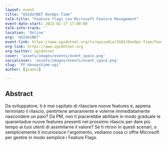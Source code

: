 ```yaml
---
layout: event
title: "UGIdotNET DevOps Time"
talk-title: "Feature flags con Microsoft Feature Management"
event-date-start: 2023-01-17 17:00:00
talk-info-track: ''
location: 'Online'
org: 'UGIdotNET'
event-link: https://www.ugidotnet.org/tv/episodio/3102/DevOps-Time/Feature-flags-con-Microsoft-Feature-Management
org-link: https://www.ugidotnet.org
org-twitter: ugidotnet
cover: 'assets/images/events/event_space.png'
socialcover: 'assets/images/events/event_space.png'
slug: 'FF-devopstime-ugi'
author: [gianni]

---
```

## Abstract
Da sviluppatore, ti è mai capitato di rilasciare nuove features e, appena terminato il rilascio, pentirtene amaramente e volerne immediatamente nascondere un paio? Da PM, non ti piacerebbe abilitare in modo graduale le quarantadue nuove features presenti nel prossimo rilascio per dare più tempo ai tuoi utenti di assimilarne il valore? Se ti ritrovi in questi scenari, o semplicemente ti incuriosisce l'argomento, vediamo cosa ci offre Microsoft per gestire in modo semplice i Feature Flags. 
 
<!--div class="video">
<div class="responsive-iframe-container-16">
<iframe class="responsive-iframe" src="https://www.youtube.com/embed/bJ0-Ljy98m8?start=26876" frameborder="0" allow="accelerometer; autoplay; clipboard-write; encrypted-media; gyroscope; picture-in-picture" allowfullscreen></iframe>
</div>
</div>

<p><a href="https://github.com/GianniBortoloBossini/azureday2022-microsoft-feature-management">Il <strong>Repo</strong> è disponibile qui: https://github.com/GianniBortoloBossini/azureday2022-microsoft-feature-management</a></p-->